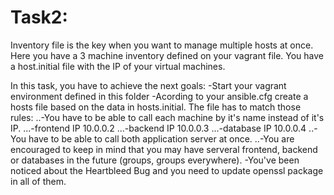 # Task2:

Inventory file is the key when you want to manage multiple hosts at once. Here you have a 3 machine inventory defined on your vagrant file. You have a host.initial file with the IP of your virtual machines.

In this task, you have to achieve the next goals:
-Start your vagrant environment defined in this folder
-Acording to your ansible.cfg create a hosts file based on the data in hosts.initial. The file has to match those rules:
..-You have to be able to call each machine by it's name instead of it's IP.
...-frontend IP 10.0.0.2
...-backend IP 10.0.0.3
...-database IP 10.0.0.4
..-You have to be able to call both application server at once.
..-You are encouraged to keep in mind that you may have serveral frontend, backend or databases in the future (groups, groups everywhere).
-You've been noticed about the Heartbleed Bug and you need to update openssl package in all of them.

